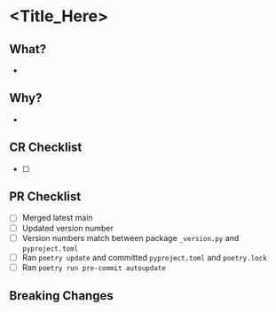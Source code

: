 # <Title_Here>
## What?
-
## Why?
-
## CR Checklist
- [ ] 
## PR Checklist
- [ ] Merged latest main
- [ ] Updated version number
- [ ] Version numbers match between package `_version.py` and `pyproject.toml`
- [ ] Ran `poetry update` and committed `pyproject.toml` and `poetry.lock`
- [ ] Ran `poetry run pre-commit autoupdate`
## Breaking Changes
